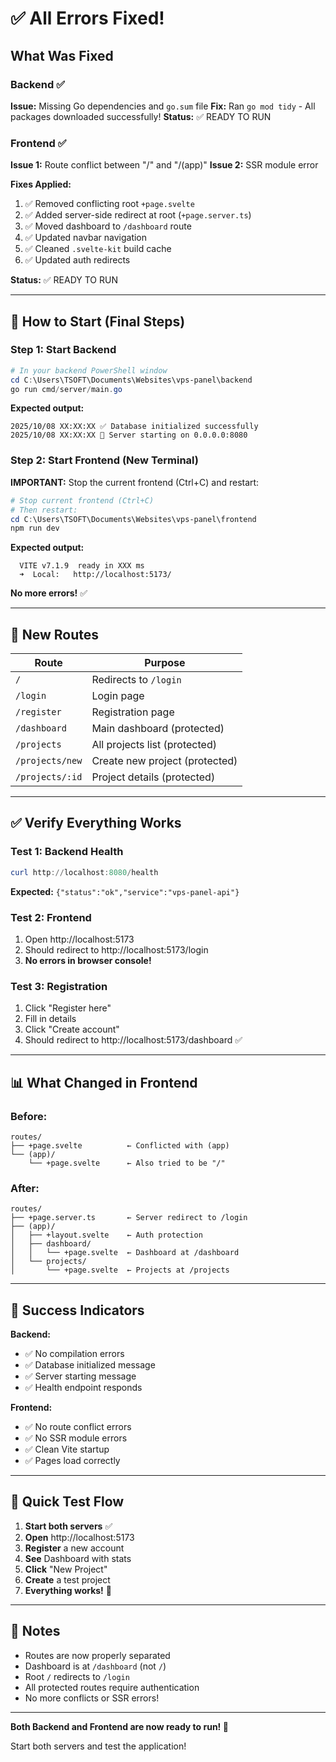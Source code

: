 # ✅ All Errors Fixed!

## What Was Fixed

### Backend ✅
**Issue:** Missing Go dependencies and `go.sum` file
**Fix:** Ran `go mod tidy` - All packages downloaded successfully!
**Status:** ✅ READY TO RUN

### Frontend ✅
**Issue 1:** Route conflict between "/" and "/(app)"
**Issue 2:** SSR module error

**Fixes Applied:**
1. ✅ Removed conflicting root `+page.svelte`
2. ✅ Added server-side redirect at root (`+page.server.ts`)
3. ✅ Moved dashboard to `/dashboard` route
4. ✅ Updated navbar navigation
5. ✅ Cleaned `.svelte-kit` build cache
6. ✅ Updated auth redirects

**Status:** ✅ READY TO RUN

---

## 🚀 How to Start (Final Steps)

### Step 1: Start Backend

```powershell
# In your backend PowerShell window
cd C:\Users\TSOFT\Documents\Websites\vps-panel\backend
go run cmd/server/main.go
```

**Expected output:**
```
2025/10/08 XX:XX:XX ✅ Database initialized successfully
2025/10/08 XX:XX:XX 🚀 Server starting on 0.0.0.0:8080
```

### Step 2: Start Frontend (New Terminal)

**IMPORTANT:** Stop the current frontend (Ctrl+C) and restart:

```powershell
# Stop current frontend (Ctrl+C)
# Then restart:
cd C:\Users\TSOFT\Documents\Websites\vps-panel\frontend
npm run dev
```

**Expected output:**
```
  VITE v7.1.9  ready in XXX ms
  ➜  Local:   http://localhost:5173/
```

**No more errors!** ✅

---

## 🎯 New Routes

| Route | Purpose |
|-------|---------|
| `/` | Redirects to `/login` |
| `/login` | Login page |
| `/register` | Registration page |
| `/dashboard` | Main dashboard (protected) |
| `/projects` | All projects list (protected) |
| `/projects/new` | Create new project (protected) |
| `/projects/:id` | Project details (protected) |

---

## ✅ Verify Everything Works

### Test 1: Backend Health
```powershell
curl http://localhost:8080/health
```

**Expected:** `{"status":"ok","service":"vps-panel-api"}`

### Test 2: Frontend
1. Open http://localhost:5173
2. Should redirect to http://localhost:5173/login
3. **No errors in browser console!**

### Test 3: Registration
1. Click "Register here"
2. Fill in details
3. Click "Create account"
4. Should redirect to http://localhost:5173/dashboard ✅

---

## 📊 What Changed in Frontend

### Before:
```
routes/
├── +page.svelte          ← Conflicted with (app)
└── (app)/
    └── +page.svelte      ← Also tried to be "/"
```

### After:
```
routes/
├── +page.server.ts       ← Server redirect to /login
├── (app)/
│   ├── +layout.svelte    ← Auth protection
│   ├── dashboard/
│   │   └── +page.svelte  ← Dashboard at /dashboard
│   └── projects/
│       └── +page.svelte  ← Projects at /projects
```

---

## 🎉 Success Indicators

**Backend:**
- ✅ No compilation errors
- ✅ Database initialized message
- ✅ Server starting message
- ✅ Health endpoint responds

**Frontend:**
- ✅ No route conflict errors
- ✅ No SSR module errors
- ✅ Clean Vite startup
- ✅ Pages load correctly

---

## 🧪 Quick Test Flow

1. **Start both servers** ✅
2. **Open** http://localhost:5173
3. **Register** a new account
4. **See** Dashboard with stats
5. **Click** "New Project"
6. **Create** a test project
7. **Everything works!** 🎉

---

## 📝 Notes

- Routes are now properly separated
- Dashboard is at `/dashboard` (not `/`)
- Root `/` redirects to `/login`
- All protected routes require authentication
- No more conflicts or SSR errors!

---

**Both Backend and Frontend are now ready to run! 🚀**

Start both servers and test the application!
